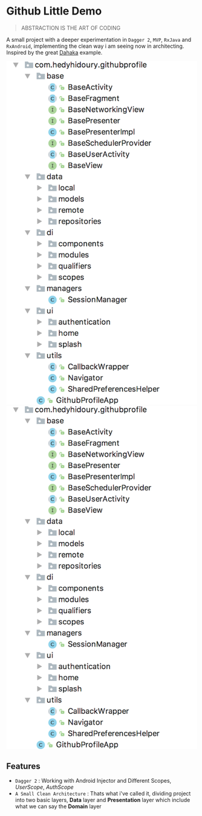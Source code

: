 # Github Little Demo
> ABSTRACTION IS THE ART OF CODING

A small project with a deeper experimentation in `Dagger 2`, `MVP`, `RxJava` and `RxAndroid`, implementing the clean way i am seeing now in architecting. Inspired by the great [Dahaka](URL) example. 

![Project Structure](https://raw.githubusercontent.com/HedyHidouRy/GithubProfile/master/images/Screen%20Shot%202018-01-18%20at%2021.17.11.png)
![](https://github.com/HedyHidouRy/GithubProfile/blob/master/images/Screen%20Shot%202018-01-18%20at%2021.17.11.png)

## Features

- `Dagger 2` : Working with Android Injector and Different Scopes, *UserScope*, *AuthScope*
- `A Small Clean Architecture` : Thats what i've called it, dividing project into two basic layers, **Data** layer and **Presentation** layer which include what we can say the **Domain** layer 

